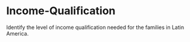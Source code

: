 # Income-Qualification
Identify the level of income qualification needed for the families in Latin America.
